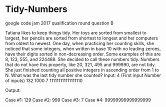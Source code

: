 # Tidy-Numbers
google code jam 2017 qualification round question B

Tatiana likes to keep things tidy. Her toys are sorted from smallest to largest, her pencils are sorted from shortest to longest and her computers from oldest to newest. One day, when practicing her counting skills, she noticed that some integers, when written in base 10 with no leading zeroes, have their digits sorted in non-decreasing order. Some examples of this are 8, 123, 555, and 224488. She decided to call these numbers tidy. Numbers that do not have this property, like 20, 321, 495 and 999990, are not tidy. 
She just finished counting all positive integers in ascending order from 1 to N. What was the last tidy number she counted?
Input:
4 (First input Number of inputs)
132
1000
7
111111111111111110

Output:

Case #1: 129
Case #2: 999
Case #3: 7
Case #4: 99999999999999999
